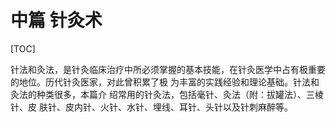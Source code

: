 # 中篇 针灸术

[TOC]

针法和灸法，是针灸临床治疗中所必须掌握的基本技能，在针灸医学中占有极重要的地位。历代针灸医家，对此曾积累了极 为丰富的实践经验和理论基础。针法和灸法的种类很多，本篇介 绍常用的针灸法，包括毫针、灸法（附：拔罐法）、三棱针、皮 肤针、皮内针、火针、水针、埋线、耳针、头针以及针刺麻醉等。 
